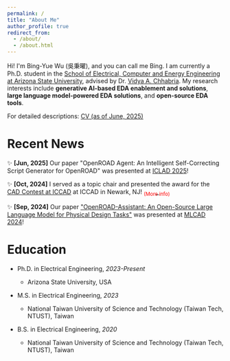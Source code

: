 ```yaml
---
permalink: /
title: "About Me"
author_profile: true
redirect_from: 
  - /about/
  - /about.html
---
```


Hi! I'm Bing-Yue Wu (吳秉曜), and you can call me Bing. I am currently a Ph.D. student in the [School of Electrical, Computer and Energy Engineering at Arizona State University](https://ecee.engineering.asu.edu/), advised by Dr. [Vidya A. Chhabria](https://faculty.engineering.asu.edu/vidyachhabria/). My research interests include **generative AI-based EDA enablement and solutions**, **large language model-powered EDA solutions**, and **open-source EDA tools**.

For detailed descriptions: [CV (as of June, 2025)](https://bingyuew.github.io/files/CV.pdf)

# Recent News

✨ **[Jun, 2025]** Our paper "OpenROAD Agent: An Intelligent Self-Correcting Script Generator for OpenROAD" was presented at [ICLAD 2025](https://iclad.ai/)!

✨ **[Oct, 2024]** I served as a topic chair and presented the award for the [CAD Contest at ICCAD](https://www.iccad-contest.org/2024/) at ICCAD in Newark, NJ! [<sub style="color: red;">(More info)</sub>](https://bingyuew.github.io/talks/2024-10-31-iccad)

✨ **[Sep, 2024]** Our paper ["OpenROAD-Assistant: An Open-Source Large Language Model for Physical Design Tasks"](https://ieeexplore.ieee.org/document/10740242) was presented at [MLCAD 2024](https://mlcad.org/symposium/2024/)!

# Education

* Ph.D. in Electrical Engineering, *2023-Present*
  * Arizona State University, USA

* M.S. in Electrical Engineering, *2023*
  * National Taiwan University of Science and Technology (Taiwan Tech, NTUST), Taiwan

* B.S. in Electrical Engineering, *2020*
  * National Taiwan University of Science and Technology (Taiwan Tech, NTUST), Taiwan




